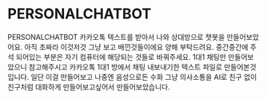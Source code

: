 # PERSONALCHATBOT
PERSONALCHATBOT
카카오톡 텍스트를 받아서 나와 상대방으로 챗봇을 만들어보았어요.
아직 초짜라 이것저것 그냥 보고 배낀것들이에요 양해 부탁드려요.
중간중간에 주석 되어있는 부분은 자기 컴퓨터에 해당되는 것들로 바꿔주세요.
1대1 채팅만 만들어보았으니 참고해주시고 카카오톡 1대1 방에서 채팅 내보내기한 텍스트 파일로 만들어본것입니다.
일단 이걸 만들어보고 나중엔 음성으로든 수화 그냥 의사소통을 AI로 친구 없이 친구처럼 대화하게 만들어보고싶어서 만들어보았습니다.
